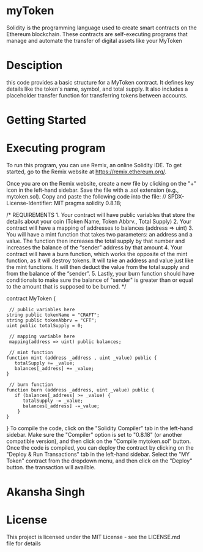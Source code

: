 # myToken
Solidity is the programming language used to create smart contracts on the Ethereum blockchain. These contracts are self-executing programs that manage and automate the transfer of digital assets like your MyToken
# Desciption
this code provides a basic structure for a MyToken contract. It defines key details like the token's name, symbol, and total supply. It also includes a placeholder transfer function for transferring tokens between accounts.
# Getting Started
# Executing program
To run this program, you can use Remix, an online Solidity IDE. To get started, go to the Remix website at https://remix.ethereum.org/.

Once you are on the Remix website, create a new file by clicking on the "+" icon in the left-hand sidebar. Save the file with a .sol extension (e.g., mytoken.sol). Copy and paste the following code into the file:
// SPDX-License-Identifier: MIT
pragma solidity 0.8.18;

/*
       REQUIREMENTS
    1. Your contract will have public variables that store the details about your coin (Token Name, Token Abbrv., Total Supply)
    2. Your contract will have a mapping of addresses to balances (address => uint)
    3. You will have a mint function that takes two parameters: an address and a value.
       The function then increases the total supply by that number and increases the balance
       of the “sender” address by that amount
    4. Your contract will have a burn function, which works the opposite of the mint function, as it will destroy tokens.
       It will take an address and value just like the mint functions. It will then deduct the value from the total supply
       and from the balance of the “sender”.
    5. Lastly, your burn function should have conditionals to make sure the balance of "sender" is greater than or equal
to the amount that is supposed to be burned.
*/

contract MyToken {

     // public variables here
    string public tokenName = "CRAFT";
    string public tokenAbbrv = "CFT";
    uint public totalSupply = 0;

     // mapping variable here
     mapping(address => uint) public balances;

     // mint function
    function mint (address _address , uint _value) public {
       totalSupply += _value;
       balances[_address] += _value;
    }

     // burn function
    function burn (address _address, uint _value) public {
       if (balances[_address] >= _value) {
          totalSupply -= _value;
          balances[_address] -=_value;
        }
    }
}
To compile the code, click on the "Solidity Compiler" tab in the left-hand sidebar. Make sure the "Compiler" option is set to "0.8.18" (or another compatible version), and then click on the "Compile mytoken.sol" button.
Once the code is compiled, you can deploy the contract by clicking on the "Deploy & Run Transactions" tab in the left-hand sidebar. Select the "MY Token" contract from the dropdown menu, and then click on the "Deploy" button.
the transaction will availble.

# Akansha Singh
# License
This project is licensed under the MIT License - see the LICENSE.md file for details
